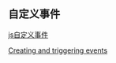 ## 自定义事件

[js自定义事件](http://www.zhangxinxu.com/wordpress/2012/04/js-dom%E8%87%AA%E5%AE%9A%E4%B9%89%E4%BA%8B%E4%BB%B6/)

[Creating and triggering events](https://developer.mozilla.org/en-US/docs/Web/Guide/Events/Creating_and_triggering_events)